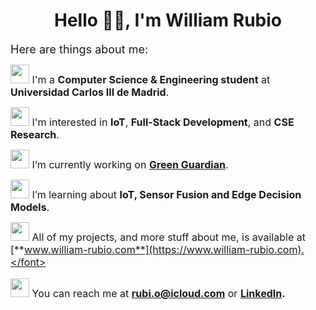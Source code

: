 <h1 align="center">Hello 🙋‍♀️, I'm William Rubio</h1>

<font size="4">Here are things about me:</font>

<font size="3">   <img src="https://media.giphy.com/media/3ov9jEu0Z446BlOyIM/giphy.gif?cid=ecf05e47tctt4dzlffx487h48xloga10zdfmd4sr8pkd6fct&ep=v1_stickers_search&rid=giphy.gif&ct=s" width="30" height="30"> I'm a **Computer Science & Engineering student** at **Universidad Carlos III de Madrid**.</font>

<font size="3">   <img src="https://media.giphy.com/media/kOe46rvaOLg8smLgs5/giphy.gif?cid=ecf05e47dj4xvb16ptlhcqakw9of9g3300tbdkgfzx61e4of&ep=v1_stickers_search&rid=giphy.gif&ct=s" width="30" height="30"> I'm interested in **IoT**, **Full-Stack Development**, and **CSE Research**.</font>

<font size="3">   <img src="https://media.giphy.com/media/37Uer6MbSlFgA/giphy.gif?cid=ecf05e473rjroxohv9wrwruan62msy6clvxq734bxsoi7ne7&ep=v1_stickers_search&rid=giphy.gif&ct=s" width="30" height="30">  I’m currently working on [**Green Guardian**](http://www.green-guardian.org). </font>

<font size="3">   <img src="https://media.giphy.com/media/3hoLIVAJYkz6T0Ichp/giphy.gif?cid=ecf05e47pyuythcu6jsa7sqv20eqq78xfpc0yw7wseu8h4nn&ep=v1_stickers_search&rid=giphy.gif&ct=s" width="30" height="30"> I’m learning about **IoT, Sensor Fusion and Edge Decision Models**.</font>

<font size="3">   <img src="https://media.giphy.com/media/ckbxjhCqXqJYYT1JHc/giphy.gif?cid=ecf05e47rgdgteymmo2g72y7rrqy9r7q4msxjq2au9jk5k9u&ep=v1_stickers_search&rid=giphy.gif&ct=s" width="30" height="30"> All of my projects, and more stuff about me, is available at [**www.william-rubio.com**](https://www.william-rubio.com).</font>

<font size="3">   <img src="https://media.giphy.com/media/wt0cqyJDZDetIDd3ZM/giphy.gif?cid=ecf05e47lc0lusvnwmncoy9jo5pzc0e46df2gf5m8kol3xwn&ep=v1_stickers_search&rid=giphy.gif&ct=s" width="30" height="30"> You can reach me at **rubi.o@icloud.com** or **[LinkedIn](https://www.linkedin.com/in/william-rubio/).**</font>






